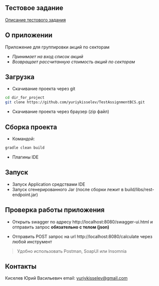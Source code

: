 ## Тестовое задание
[Описание тестового задания](bcs-test-assignment.md)

## О приложении
Приложение для группировки акций по секторам
 - *Принимает на вход список акций*
 - *Возвращает рассчитанную стоимость акций по секторам*

## Загрузка
* Скачивание проекта через git
```bash
cd dir_for_project
git clone https://github.com/yuriykisselev/TestAssignmentBCS.git
```
* Скачивание проекта через браузер (zip файл)

## Сборка проекта
* Командой:
```bash
gradle clean build
```
* Плагины IDE

## Запуск
* Запуск Application средствами IDE
* Запуск сгенерированного Jar (после сборки лежит в build/libs/rest-endpoint.jar)

## Проверка работы приложения
* Открыть swagger по адресу http://localhost:8080/swagger-ui.html и отправить запрос **обязательно с телом (json)** 

* Отправить POST запрос на url http://localhost:8080/calculate через любой инструмент 
> Удобно использовать Postman, SoapUI или Insomnia


## Контакты
Киселев Юрий Васильевич 
email: [yuriykisselev@gmail.com](yuriykisselev@gmail.com)

